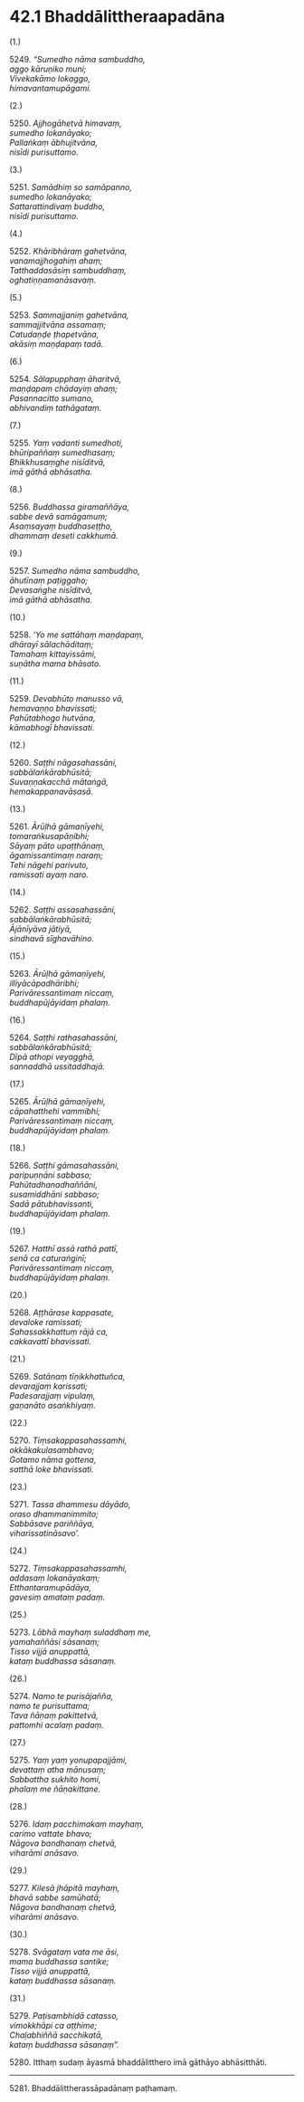 # 42.1 Bhaddālittheraapadāna

(1.)

5249\. _“Sumedho nāma sambuddho,_  
_aggo kāruṇiko muni;_  
_Vivekakāmo lokaggo,_  
_himavantamupāgami._  

(2.)

5250\. _Ajjhogāhetvā himavaṃ,_  
_sumedho lokanāyako;_  
_Pallaṅkaṃ ābhujitvāna,_  
_nisīdi purisuttamo._  

(3.)

5251\. _Samādhiṃ so samāpanno,_  
_sumedho lokanāyako;_  
_Sattarattindivaṃ buddho,_  
_nisīdi purisuttamo._  

(4.)

5252\. _Khāribhāraṃ gahetvāna,_  
_vanamajjhogahiṃ ahaṃ;_  
_Tatthaddasāsiṃ sambuddhaṃ,_  
_oghatiṇṇamanāsavaṃ._  

(5.)

5253\. _Sammajjaniṃ gahetvāna,_  
_sammajjitvāna assamaṃ;_  
_Catudaṇḍe ṭhapetvāna,_  
_akāsiṃ maṇḍapaṃ tadā._  

(6.)

5254\. _Sālapupphaṃ āharitvā,_  
_maṇḍapaṃ chādayiṃ ahaṃ;_  
_Pasannacitto sumano,_  
_abhivandiṃ tathāgataṃ._  

(7.)

5255\. _Yaṃ vadanti sumedhoti,_  
_bhūripaññaṃ sumedhasaṃ;_  
_Bhikkhusaṃghe nisīditvā,_  
_imā gāthā abhāsatha._  

(8.)

5256\. _Buddhassa giramaññāya,_  
_sabbe devā samāgamuṃ;_  
_Asaṃsayaṃ buddhaseṭṭho,_  
_dhammaṃ deseti cakkhumā._  

(9.)

5257\. _Sumedho nāma sambuddho,_  
_āhutīnaṃ paṭiggaho;_  
_Devasaṅghe nisīditvā,_  
_imā gāthā abhāsatha._  

(10.)

5258\. _‘Yo me sattāhaṃ maṇḍapaṃ,_  
_dhārayī sālachāditaṃ;_  
_Tamahaṃ kittayissāmi,_  
_suṇātha mama bhāsato._  

(11.)

5259\. _Devabhūto manusso vā,_  
_hemavaṇṇo bhavissati;_  
_Pahūtabhogo hutvāna,_  
_kāmabhogī bhavissati._  

(12.)

5260\. _Saṭṭhi nāgasahassāni,_  
_sabbālaṅkārabhūsitā;_  
_Suvaṇṇakacchā mātaṅgā,_  
_hemakappanavāsasā._  

(13.)

5261\. _Ārūḷhā gāmaṇīyehi,_  
_tomaraṅkusapāṇibhi;_  
_Sāyaṃ pāto upaṭṭhānaṃ,_  
_āgamissantimaṃ naraṃ;_  
_Tehi nāgehi parivuto,_  
_ramissati ayaṃ naro._  

(14.)

5262\. _Saṭṭhi assasahassāni,_  
_sabbālaṅkārabhūsitā;_  
_Ājānīyāva jātiyā,_  
_sindhavā sīghavāhino._  

(15.)

5263\. _Ārūḷhā gāmaṇīyehi,_  
_illiyācāpadhāribhi;_  
_Parivāressantimaṃ niccaṃ,_  
_buddhapūjāyidaṃ phalaṃ._  

(16.)

5264\. _Saṭṭhi rathasahassāni,_  
_sabbālaṅkārabhūsitā;_  
_Dīpā athopi veyagghā,_  
_sannaddhā ussitaddhajā._  

(17.)

5265\. _Ārūḷhā gāmaṇīyehi,_  
_cāpahatthehi vammibhi;_  
_Parivāressantimaṃ niccaṃ,_  
_buddhapūjāyidaṃ phalaṃ._  

(18.)

5266\. _Saṭṭhi gāmasahassāni,_  
_paripuṇṇāni sabbaso;_  
_Pahūtadhanadhaññāni,_  
_susamiddhāni sabbaso;_  
_Sadā pātubhavissanti,_  
_buddhapūjāyidaṃ phalaṃ._  

(19.)

5267\. _Hatthī assā rathā pattī,_  
_senā ca caturaṅginī;_  
_Parivāressantimaṃ niccaṃ,_  
_buddhapūjāyidaṃ phalaṃ._  

(20.)

5268\. _Aṭṭhārase kappasate,_  
_devaloke ramissati;_  
_Sahassakkhattuṃ rājā ca,_  
_cakkavattī bhavissati._  

(21.)

5269\. _Satānaṃ tīṇikkhattuñca,_  
_devarajjaṃ karissati;_  
_Padesarajjaṃ vipulaṃ,_  
_gaṇanāto asaṅkhiyaṃ._  

(22.)

5270\. _Tiṃsakappasahassamhi,_  
_okkākakulasambhavo;_  
_Gotamo nāma gottena,_  
_satthā loke bhavissati._  

(23.)

5271\. _Tassa dhammesu dāyādo,_  
_oraso dhammanimmito;_  
_Sabbāsave pariññāya,_  
_viharissatināsavo’._  

(24.)

5272\. _Tiṃsakappasahassamhi,_  
_addasaṃ lokanāyakaṃ;_  
_Etthantaramupādāya,_  
_gavesiṃ amataṃ padaṃ._  

(25.)

5273\. _Lābhā mayhaṃ suladdhaṃ me,_  
_yamahaññāsi sāsanaṃ;_  
_Tisso vijjā anuppattā,_  
_kataṃ buddhassa sāsanaṃ._  

(26.)

5274\. _Namo te purisājañña,_  
_namo te purisuttama;_  
_Tava ñāṇaṃ pakittetvā,_  
_pattomhi acalaṃ padaṃ._  

(27.)

5275\. _Yaṃ yaṃ yonupapajjāmi,_  
_devattaṃ atha mānusaṃ;_  
_Sabbattha sukhito homi,_  
_phalaṃ me ñāṇakittane._  

(28.)

5276\. _Idaṃ pacchimakaṃ mayhaṃ,_  
_carimo vattate bhavo;_  
_Nāgova bandhanaṃ chetvā,_  
_viharāmi anāsavo._  

(29.)

5277\. _Kilesā jhāpitā mayhaṃ,_  
_bhavā sabbe samūhatā;_  
_Nāgova bandhanaṃ chetvā,_  
_viharāmi anāsavo._  

(30.)

5278\. _Svāgataṃ vata me āsi,_  
_mama buddhassa santike;_  
_Tisso vijjā anuppattā,_  
_kataṃ buddhassa sāsanaṃ._  

(31.)

5279\. _Paṭisambhidā catasso,_  
_vimokkhāpi ca aṭṭhime;_  
_Chaḷabhiññā sacchikatā,_  
_kataṃ buddhassa sāsanaṃ”._  

5280\. Itthaṃ sudaṃ āyasmā bhaddālitthero imā gāthāyo abhāsitthāti.

---

5281\. Bhaddālittherassāpadānaṃ paṭhamaṃ.
